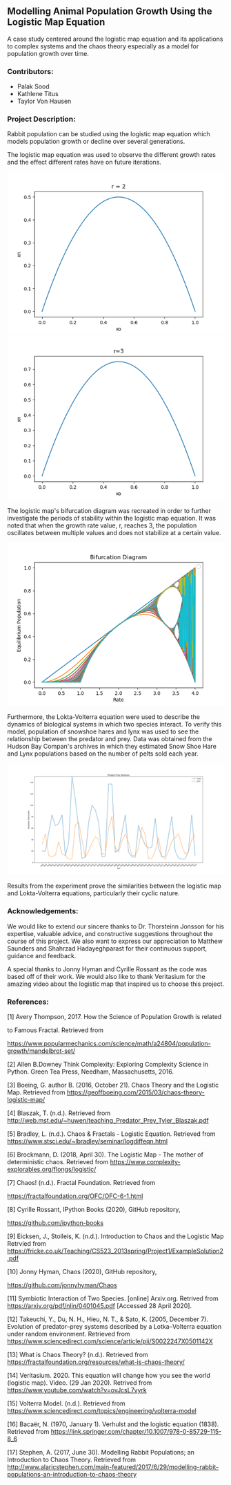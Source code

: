 ## Modelling Animal Population Growth Using the Logistic Map Equation
A case study centered around the logistic map equation and its applications to complex systems and the chaos theory
especially as a model for population growth over time.

### Contributors:
- Palak Sood
- Kathlene Titus
- Taylor Von Hausen

### Project Description:

Rabbit population can be studied using the logistic map equation which models population growth or decline over several generations.

The logistic map equation was used to observe the different growth rates and the effect different rates have on future iterations.

![rate2.png](./figures/rate2.png)
![rate3.png](./figures/rate3.png)





The logistic map's bifurcation diagram was recreated in order to further investigate the periods of stability within the logistic map equation. It was noted that when the growth rate value, r, reaches 3, the population oscillates between multiple values and does not stabilize at a certain value.

![Bifurcation.png](./figures/Bifurcation.png)

Furthermore, the Lokta-Volterra equation were used to describe the dynamics of biological systems in which two species interact. To verify this model, population of snowshoe hares and lynx was used to see the relationship between the predator and prey. Data
was obtained from the Hudson Bay Compan's archives in which they estimated Snow Shoe Hare and Lynx populations based on the 
number of pelts sold each year.

![HareLynxHudsonBay.png](./figures/HareLynxHudsonBay.png)


Results from the experiment prove the similarities between the logistic map and Lokta-Volterra equations, particularly their cyclic nature.

### Acknowledgements:
We would like to extend our sincere thanks to Dr. Thorsteinn Jonsson for his expertise, valuable advice, and constructive suggestions throughout the course of this project.
We also want to express our appreciation to Matthew Saunders and Shahrzad Hadayeghparast for their continuous support, guidance and feedback. 

A special thanks to Jonny Hyman and Cyrille Rossant as the code was based off of their work. We would also like to thank Veritasium for the amazing video about the logistic map that inspired us to choose this project.

### References:

[1] Avery Thompson, 2017. How the Science of Population Growth is related 

to Famous Fractal. Retrieved from 

https://www.popularmechanics.com/science/math/a24804/population-growth/mandelbrot-set/ 

 
[2] Allen B.Downey Think Complexity: Exploring Complexity Science in Python. Green Tea Press, Needham, Massachusetts, 2016. 

  
[3] Boeing, G. author B. (2016, October 21). Chaos Theory and the Logistic Map. Retrieved from https://geoffboeing.com/2015/03/chaos-theory-logistic-map/ 

 
[4] Blaszak, T. (n.d.). Retrieved from http://web.mst.edu/~huwen/teaching_Predator_Prey_Tyler_Blaszak.pdf 

 
[5] Bradley, L. (n.d.). Chaos & Fractals - Logistic Equation. Retrieved from https://www.stsci.edu/~lbradley/seminar/logdiffeqn.html 

 
[6] Brockmann, D. (2018, April 30). The Logistic Map - The mother of deterministic chaos. Retrieved from https://www.complexity-explorables.org/flongs/logistic/ 

 
[7] Chaos! (n.d.). Fractal Foundation. Retrieved from 

https://fractalfoundation.org/OFC/OFC-6-1.html 

 
[8] Cyrille Rossant, IPython Books (2020), GitHub repository, 

https://github.com/ipython-books 

 
[9] Eicksen, J., Stolleis, K. (n.d.). Introduction to Chaos and the Logistic Map Retrvied from https://fricke.co.uk/Teaching/CS523_2013spring/Project1/ExampleSolution2.pdf 

 
[10] Jonny Hyman, Chaos (2020), GitHub repository, 

https://github.com/jonnyhyman/Chaos 

 
[11] Symbiotic Interaction of Two Species. [online] Arxiv.org. Retrived from https://arxiv.org/pdf/nlin/0401045.pdf [Accessed 28 April 2020]. 

 
[12] Takeuchi, Y., Du, N. H., Hieu, N. T., & Sato, K. (2005, December 7). Evolution of predator–prey systems described by a Lotka–Volterra equation under random environment. Retrieved from https://www.sciencedirect.com/science/article/pii/S0022247X0501142X 

 
[13] What is Chaos Theory? (n.d.). Retrieved from https://fractalfoundation.org/resources/what-is-chaos-theory/ 

 
[14] Veritasium. 2020. This equation will change how you see the world (logistic          map). Video. (29 Jan 2020). Retrived from  https://www.youtube.com/watch?v=ovJcsL7vyrk 

 
[15] Volterra Model. (n.d.). Retrieved from https://www.sciencedirect.com/topics/engineering/volterra-model 

 
[16] Bacaër, N. (1970, January 1). Verhulst and the logistic equation (1838). Retrieved from https://link.springer.com/chapter/10.1007/978-0-85729-115-8_6 

 
[17] Stephen, A. (2017, June 30). Modelling Rabbit Populations; an Introduction to Chaos Theory. Retrieved from http://www.alaricstephen.com/main-featured/2017/6/29/modelling-rabbit-populations-an-introduction-to-chaos-theory 

